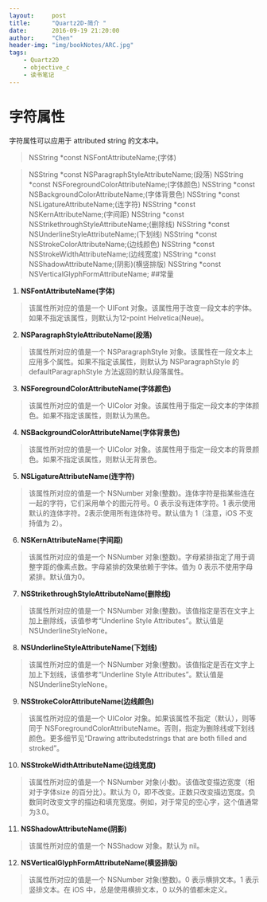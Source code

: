 ```yaml
---
layout:     post
title:      "Quartz2D-简介 "
date:       2016-09-19 21:20:00
author:     "Chen"
header-img: "img/bookNotes/ARC.jpg"
tags:
    - Quartz2D
    - objective_c
    - 读书笔记
---
```




#
# 字符属性
字符属性可以应用于 attributed string 的文本中。
> NSString *const NSFontAttributeName;(字体)

> NSString *const NSParagraphStyleAttributeName;(段落)
> NSString *const NSForegroundColorAttributeName;(字体颜色)
> NSString *const NSBackgroundColorAttributeName;(字体背景色)
> NSString *const NSLigatureAttributeName;(连字符)
> NSString *const NSKernAttributeName;(字间距)
> NSString *const NSStrikethroughStyleAttributeName;(删除线)
> NSString *const NSUnderlineStyleAttributeName;(下划线)
> NSString *const NSStrokeColorAttributeName;(边线颜色)
> NSString *const NSStrokeWidthAttributeName;(边线宽度)
> NSString *const NSShadowAttributeName;(阴影)(横竖排版)
> NSString *const NSVerticalGlyphFormAttributeName;
##常量
1. **NSFontAttributeName(字体)**
>该属性所对应的值是一个 UIFont 对象。该属性用于改变一段文本的字体。如果不指定该属性，则默认为12-point Helvetica(Neue)。
2. **NSParagraphStyleAttributeName(段落)**
>该属性所对应的值是一个 NSParagraphStyle 对象。该属性在一段文本上应用多个属性。如果不指定该属性，则默认为 NSParagraphStyle 的defaultParagraphStyle 方法返回的默认段落属性。
3. **NSForegroundColorAttributeName(字体颜色)**
>该属性所对应的值是一个 UIColor 对象。该属性用于指定一段文本的字体颜色。如果不指定该属性，则默认为黑色。
4. **NSBackgroundColorAttributeName(字体背景色)**
>该属性所对应的值是一个 UIColor 对象。该属性用于指定一段文本的背景颜色。如果不指定该属性，则默认无背景色。
5. **NSLigatureAttributeName(连字符)**
>该属性所对应的值是一个 NSNumber 对象(整数)。连体字符是指某些连在一起的字符，它们采用单个的图元符号。0 表示没有连体字符。1 表示使用默认的连体字符。2表示使用所有连体符号。默认值为 1（注意，iOS 不支持值为 2）。
6. **NSKernAttributeName(字间距)**
>该属性所对应的值是一个 NSNumber 对象(整数)。字母紧排指定了用于调整字距的像素点数。字母紧排的效果依赖于字体。值为 0 表示不使用字母紧排。默认值为0。
7. **NSStrikethroughStyleAttributeName(删除线)**
>该属性所对应的值是一个 NSNumber 对象(整数)。该值指定是否在文字上加上删除线，该值参考“Underline Style Attributes”。默认值是NSUnderlineStyleNone。
8. **NSUnderlineStyleAttributeName(下划线)**
>该属性所对应的值是一个 NSNumber 对象(整数)。该值指定是否在文字上加上下划线，该值参考“Underline Style Attributes”。默认值是NSUnderlineStyleNone。
9. **NSStrokeColorAttributeName(边线颜色)**
>该属性所对应的值是一个 UIColor 对象。如果该属性不指定（默认），则等同于 NSForegroundColorAttributeName。否则，指定为删除线或下划线颜色。更多细节见“Drawing attributedstrings that are both filled and stroked”。
10. **NSStrokeWidthAttributeName(边线宽度)**
>该属性所对应的值是一个 NSNumber 对象(小数)。该值改变描边宽度（相对于字体size 的百分比）。默认为 0，即不改变。正数只改变描边宽度。负数同时改变文字的描边和填充宽度。例如，对于常见的空心字，这个值通常为3.0。
11. **NSShadowAttributeName(阴影)**
>该属性所对应的值是一个 NSShadow 对象。默认为 nil。
12. **NSVerticalGlyphFormAttributeName(横竖排版)**
>该属性所对应的值是一个 NSNumber 对象(整数)。0 表示横排文本。1 表示竖排文本。在 iOS 中，总是使用横排文本，0 以外的值都未定义。

